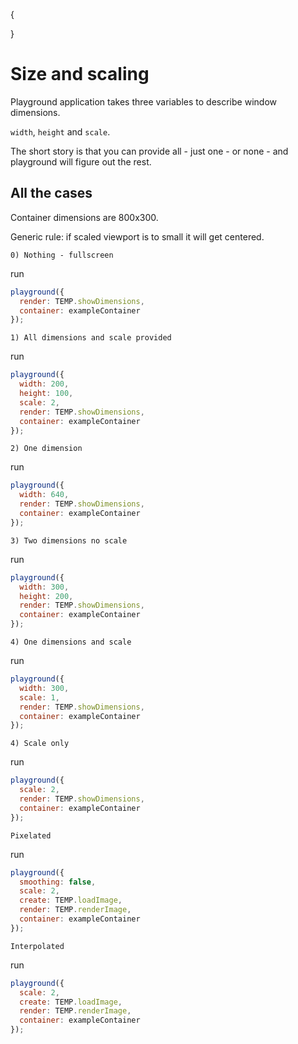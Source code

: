 {

}

# Size and scaling

Playground application takes three variables to describe window dimensions.

`width`, `height` and `scale`.

The short story is that you can provide all - just one - or none - and playground will figure out the rest.

## All the cases

Container dimensions are 800x300.

<script>
var TEMP = {};

TEMP.loadImage = function() {

  this.loadImage("axe");
};

TEMP.renderImage = function() {

  this.layer.clear("#007");
  this.layer.imageFill(this.images['axe'], this.width, this.height);

};


TEMP.showDimensions = function() {
  this.container.style.background = "#000";
  this.layer.clear("#026");

  this.layer.fillStyle("#fff").font("16px Arial");
  this.layer.textAlign("center");
  
  this.layer.stars(16, this.center.y, 0.5, 0.5, Math.PI/2, 1.0)
  this.layer.fillText(this.height +" px", 0, 0);
  this.layer.restore();

  this.layer.stars(this.center.x, this.height - 8, 0.5, 0.5, 0, 1.0)
  this.layer.fillText(this.width +" px", 0, 0);
  this.layer.restore();

  this.layer.stars(this.center.x, this.center.y, 0.5, 0.5, 0, 1.0)
  this.layer.fillText("x " + this.scale.toFixed(2), 0, 0);
  this.layer.restore();
}
</script>

Generic rule: if scaled viewport is to small it will get centered.

`0) Nothing - fullscreen`

run
```javascript
playground({
  render: TEMP.showDimensions,
  container: exampleContainer
});
```


`1) All dimensions and scale provided`

run
```javascript
playground({
  width: 200,  
  height: 100,  
  scale: 2,
  render: TEMP.showDimensions,
  container: exampleContainer
});
```

`2) One dimension`

run
```javascript
playground({
  width: 640,      
  render: TEMP.showDimensions,
  container: exampleContainer
});
```

`3) Two dimensions no scale`

run
```javascript
playground({
  width: 300,      
  height: 200,      
  render: TEMP.showDimensions,
  container: exampleContainer
});
```

`4) One dimensions and scale`

run
```javascript
playground({
  width: 300,      
  scale: 1,
  render: TEMP.showDimensions,
  container: exampleContainer
});
```

`4) Scale only`

run
```javascript
playground({
  scale: 2,
  render: TEMP.showDimensions,
  container: exampleContainer
});
```


`Pixelated`

run
```javascript
playground({
  smoothing: false,
  scale: 2,
  create: TEMP.loadImage,
  render: TEMP.renderImage,
  container: exampleContainer
});
```


`Interpolated`

run
```javascript
playground({
  scale: 2,
  create: TEMP.loadImage,
  render: TEMP.renderImage,
  container: exampleContainer
});
```
